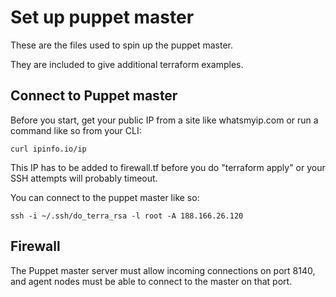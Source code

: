 # Set up puppet master

These are the files used to spin up the puppet master. 

They are included to give additional terraform examples.




## Connect to Puppet master

Before you start, get your public IP from a site like whatsmyip.com or run a command like so from your CLI: 

```
curl ipinfo.io/ip
```

This IP has to be added to firewall.tf before you do "terraform apply" 
or your SSH attempts will probably timeout. 


You can connect to the puppet master like so: 

```
ssh -i ~/.ssh/do_terra_rsa -l root -A 188.166.26.120
```

## Firewall 

The Puppet master server must allow incoming connections on 
port 8140, and agent nodes must be able to connect to the 
master on that port.

